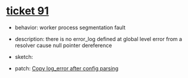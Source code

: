 # [ticket 91](https://trac.nginx.org/nginx/ticket/91)
- behavior: worker process segmentation fault
- description: there is no error_log defined at global level error from a resolver cause null pointer dereference
- sketch:

- patch: [Copy log_error after config parsing](https://trac.nginx.org/nginx/changeset/79142134d616a772432f78929515938ab108ae45/nginx)
